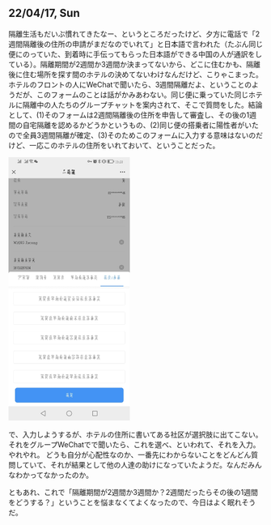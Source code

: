 ## 22/04/17, Sun

隔離生活もだいぶ慣れてきたなー、というところだったけど、夕方に電話で「2週間隔離後の住所の申請がまだなのでいれて」と日本語で言われた（たぶん同じ便にのっていた、到着時に手伝ってもらった日本語ができる中国の人が通訳をしている）。隔離期間が2週間か3週間か決まってないから、どこに住むかも、隔離後に住む場所を探す間のホテルの決めてないわけなんだけど、こりゃこまった。ホテルのフロントの人にWeChatで聞いたら、3週間隔離だよ、ということのようだが、このフォームのことは話がかみあわない。同じ便に乗っていた同じホテルに隔離中の人たちのグループチャットを案内されて、そこで質問をした。結論として、(1)そのフォームは2週間隔離後の住所を申告して審査し、その後の1週間の自宅隔離を認めるかどうかというもの、(2)同じ便の搭乗者に陽性者がいたので全員3週間隔離が確定、(3)そのためこのフォームに入力する意味はないのだけど、一応このホテルの住所をいれておいて、ということだった。

<img src="https://github.com/akita11/SZdiary/blob/main/diary/photo/2022-04-17_19.23.45.jpg" width="240px">

で、入力しようするが、ホテルの住所に書いてある社区が選択肢に出てこない。それをグループWeChatでで聞いたら、これを選べ、といわれて、それを入力。やれやれ。
どうも自分が心配性なのか、一番先にわからないことをどんどん質問していて、それが結果として他の人達の助けになっていたようだ。なんだみんなわかってなかったのか。

ともあれ、これで「隔離期間が2週間か3週間か？2週間だったらその後の1週間をどうする？」ということを悩まなくてよくなったので、今日はよく眠れそうだ。



